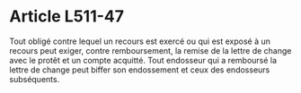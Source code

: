 # Article L511-47

Tout obligé contre lequel un recours est exercé ou qui est exposé à un recours peut exiger, contre remboursement, la remise de la lettre de change avec le protêt et un compte acquitté.   Tout endosseur qui a remboursé la lettre de change peut biffer son endossement et ceux des endosseurs subséquents.